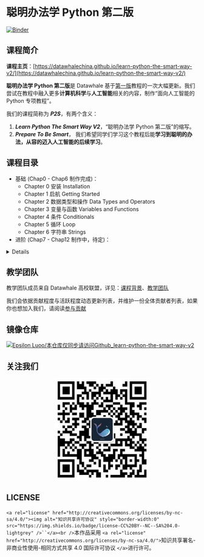 # 聪明办法学 Python 第二版

[![Binder](https://mybinder.org/badge_logo.svg)](https://nbviewer.org/github/datawhalechina/learn-python-the-smart-way-v2/tree/main/slides/)

## 课程简介

**课程主页**：[https://datawhalechina.github.io/learn-python-the-smart-way-v2/](https://datawhalechina.github.io/learn-python-the-smart-way-v2/)

**聪明办法学 Python 第二版**是 Datawhale 基于[第一版](https://github.com/datawhalechina/learn-python-the-smart-way)教程的一次大幅更新。我们尝试在教程中融入更多**计算机科学**与**人工智能**相关的内容，制作“面向人工智能的 Python 专项教程”。

我们的课程简称为 ***P2S***，有两个含义：

1. ***Learn Python The Smart Way V2***，“聪明办法学 Python 第二版”的缩写。
2. ***Prepare To Be Smart***， 我们希望同学们学习这个教程后能**学习到聪明的办法，从容的迈入人工智能的后续学习**。

## 课程目录

- 基础 (Chap0 - Chap6 制作完成)：
  - Chapter 0 安装 Installation
  - Chapter 1 启航 Getting Started
  - Chapter 2 数据类型和操作 Data Types and Operators
  - Chapter 3 变量与函数 Variables and Functions
  - Chapter 4 条件 Conditionals
  - Chapter 5 循环 Loop
  - Chapter 6 字符串 Strings
- 进阶 (Chap7 - Chap12 制作中，待定)：

<details>
<ul>
    <li>Chapter 7 Lists and Tuples</li>
    <li>Chapter 8 Sets</li>
    <li>Chapter 9 Dictionaries</li>
    <li>Chapter 10 Object Oriented Programming Part 1</li>
    <li>Chapter 11 Object Oriented Programming Part 2</li>
    <li>...</li>
</details>

## 教学团队

教学团队成员来自 Datawhale 高校联盟，详见：[课程背景](https://datawhalechina.github.io/learn-python-the-smart-way-v2/Index/background/)、[教学团队](https://datawhalechina.github.io/learn-python-the-smart-way-v2/Team/team/)

我们会依据贡献程度与活跃程度动态更新列表，并维护一份全体贡献者列表，如果你也想加入我们，请阅读[参与贡献](https://datawhalechina.github.io/learn-python-the-smart-way-v2/Contribute/contribute/)

## 镜像仓库

[![Epsilon Luoo/本仓库仅同步请访问Github_learn-python-the-smart-way-v2](https://gitee.com/anine09/learn-python-the-smart-way-v2/widgets/widget_card.svg?colors=ffffff,1e252b,323d47,455059,d7deea,99a0ae)](https://gitee.com/anine09/learn-python-the-smart-way-v2)

## 关注我们

<div align=center><img src="resources/datawhale_wechat_qrcode.jpeg" width = "250" height = "270" alt="Datawhale是一个专注AI领域的开源组织，以“for the learner，和学习者一起成长”为愿景，构建对学习者最有价值的开源学习社区。关注我们，一起学习成长。"></div>

## LICENSE

`<a rel="license" href="http://creativecommons.org/licenses/by-nc-sa/4.0/"><img alt="知识共享许可协议" style="border-width:0" src="https://img.shields.io/badge/license-CC%20BY--NC--SA%204.0-lightgrey" />``</a><br />`本作品采用 `<a rel="license" href="http://creativecommons.org/licenses/by-nc-sa/4.0/">`知识共享署名-非商业性使用-相同方式共享 4.0 国际许可协议 `</a>`进行许可。
